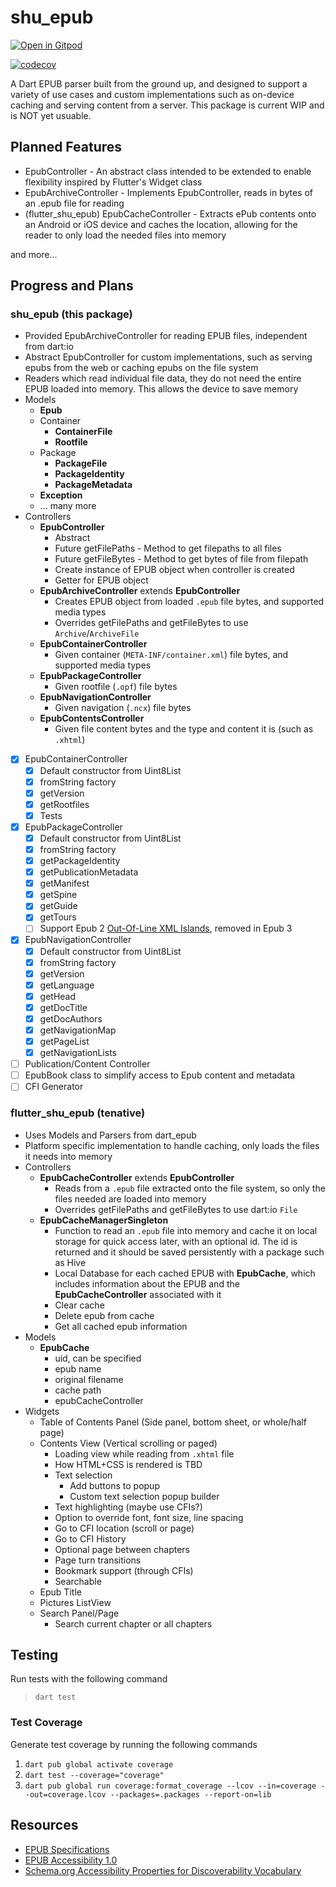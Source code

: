# shu_epub

[![Open in Gitpod](https://gitpod.io/button/open-in-gitpod.svg)](https://gitpod.io/#https://github.com/getBoolean/shu_epub)

[![codecov](https://codecov.io/gh/getBoolean/shu_epub/branch/main/graph/badge.svg?token=LN8VSR2UER)](https://codecov.io/gh/getBoolean/shu_epub)

A Dart EPUB parser built from the ground up, and designed to support a variety of use cases and custom implementations such as on-device caching and serving content from a server. This package is current WIP and is NOT yet usuable.

## Planned Features

* EpubController - An abstract class intended to be extended to enable flexibility inspired by Flutter's Widget class
* EpubArchiveController - Implements EpubController, reads in bytes of an .epub file for reading
* (flutter_shu_epub) EpubCacheController - Extracts ePub contents onto an Android or iOS device and caches the location, allowing for
the reader to only load the needed files into memory

and more...

## Progress and Plans

### shu_epub (this package)

* Provided EpubArchiveController for reading EPUB files, independent from dart:io
* Abstract EpubController for custom implementations, such as serving epubs from
the web or caching epubs on the file system
* Readers which read individual file data, they do not need the entire
EPUB loaded into memory. This allows the device to save memory
* Models
  * **Epub**
  * Container
    * **ContainerFile**
    * **Rootfile**
  * Package
    * **PackageFile**
    * **PackageIdentity**
    * **PackageMetadata**
  * **Exception**
  * ... many more
* Controllers
  * **EpubController**
    * Abstract
    * Future getFilePaths - Method to get filepaths to all files
    * Future getFileBytes - Method to get bytes of file from filepath
    * Create instance of EPUB object when controller is created
    * Getter for EPUB object
  * **EpubArchiveController** extends **EpubController**
    * Creates EPUB object from loaded `.epub` file bytes, and supported media types
    * Overrides getFilePaths and getFileBytes to use `Archive`/`ArchiveFile`
  * **EpubContainerController**
    * Given container (`META-INF/container.xml`) file bytes, and supported media types
  * **EpubPackageController**
    * Given rootfile (`.opf`) file bytes
  * **EpubNavigationController**
    * Given navigation (`.ncx`) file bytes
  * **EpubContentsController**
    * Given file content bytes and the type and content it is (such as `.xhtml`)

* [x] EpubContainerController
  * [x] Default constructor from Uint8List
  * [x] fromString factory
  * [x] getVersion
  * [x] getRootfiles
  * [x] Tests
* [x] EpubPackageController
  * [x] Default constructor from Uint8List
  * [x] fromString factory
  * [x] getPackageIdentity
  * [x] getPublicationMetadata
  * [x] getManifest
  * [x] getSpine
  * [x] getGuide
  * [x] getTours
  * [ ] Support Epub 2 [Out-Of-Line XML Islands](http://idpf.org/epub/20/spec/OPF_2.0.1_draft.htm#Section2.3.1.2), removed in Epub 3
* [x] EpubNavigationController
  * [x] Default constructor from Uint8List
  * [x] fromString factory
  * [x] getVersion
  * [x] getLanguage
  * [x] getHead
  * [x] getDocTitle
  * [x] getDocAuthors
  * [x] getNavigationMap
  * [x] getPageList
  * [x] getNavigationLists
* [ ] Publication/Content Controller
* [ ] EpubBook class to simplify access to Epub content and metadata
* [ ] CFI Generator

### flutter_shu_epub (tenative)

* Uses Models and Parsers from dart_epub
* Platform specific implementation to handle caching, only loads the
files it needs into memory
* Controllers
  * **EpubCacheController** extends **EpubController**
    * Reads from a `.epub` file extracted onto the file system, so
    only the files needed are loaded into memory
    * Overrides getFilePaths and getFileBytes to use dart:io `File`
  * **EpubCacheManagerSingleton**
    * Function to read an `.epub` file into memory and
    cache it on local storage for quick access later, with an optional
    id. The id is returned and it should be saved persistently with
    a package such as Hive
    * Local Database for each cached EPUB with **EpubCache**, which includes
    information about the EPUB and the **EpubCacheController** associated
    with it
    * Clear cache
    * Delete epub from cache
    * Get all cached epub information
* Models
  * **EpubCache**
    * uid, can be specified
    * epub name
    * original filename
    * cache path
    * epubCacheController
* Widgets
  * Table of Contents Panel (Side panel, bottom sheet, or whole/half page)
  * Contents View (Vertical scrolling or paged)
    * Loading view while reading from `.xhtml` file
    * How HTML+CSS is rendered is TBD
    * Text selection
      * Add buttons to popup
      * Custom text selection popup builder
    * Text highlighting (maybe use CFIs?)
    * Option to override font, font size, line spacing
    * Go to CFI location (scroll or page)
    * Go to CFI History
    * Optional page between chapters
    * Page turn transitions
    * Bookmark support (through CFIs)
    * Searchable
  * Epub Title
  * Pictures ListView
  * Search Panel/Page
    * Search current chapter or all chapters

## Testing

Run tests with the following command

> `dart test`

### Test Coverage

Generate test coverage by running the following commands

1. `dart pub global activate coverage`
2. `dart test --coverage="coverage"`
3. `dart pub global run coverage:format_coverage --lcov --in=coverage --out=coverage.lcov --packages=.packages --report-on=lib`

## Resources

* [EPUB Specifications](http://idpf.org/epub/dir/)
* [EPUB Accessibility 1.0](http://idpf.org/epub/a11y/accessibility.html)
* [Schema.org Accessibility Properties for Discoverability Vocabulary](https://www.w3.org/2021/a11y-discov-vocab/latest/)
